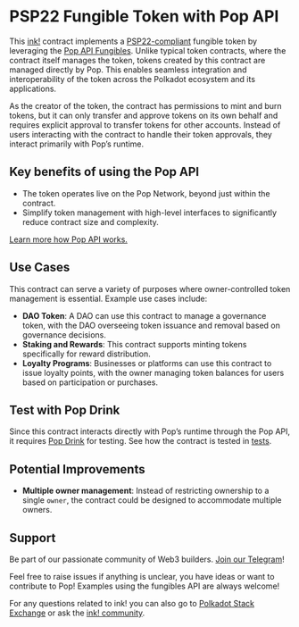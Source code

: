# PSP22 Fungible Token with Pop API

This [ink!][ink] contract implements a [PSP22-compliant][psp22] fungible token by leveraging the [Pop API Fungibles][pop-api-fungibles]. Unlike typical token contracts, where the contract itself manages the token, tokens created by this contract are managed directly by Pop. This enables seamless integration and interoperability of the token across the Polkadot ecosystem and its applications.

As the creator of the token, the contract has permissions to mint and burn tokens, but it can only transfer and approve tokens on its own behalf and requires explicit approval to transfer tokens for other accounts. Instead of users interacting with the contract to handle their token approvals, they interact primarily with Pop’s runtime.

## Key benefits of using the Pop API

- The token operates live on the Pop Network, beyond just within the contract.
- Simplify token management with high-level interfaces to significantly reduce contract size and complexity.

[Learn more how Pop API works.](pop-api)

## Use Cases

This contract can serve a variety of purposes where owner-controlled token management is essential. Example use cases include:
- **DAO Token**: A DAO can use this contract to manage a governance token, with the DAO overseeing token issuance and removal based on governance decisions.
- **Staking and Rewards**: This contract supports minting tokens specifically for reward distribution.
- **Loyalty Programs**: Businesses or platforms can use this contract to issue loyalty points, with the owner managing token balances for users based on participation or purchases.

## Test with Pop Drink

Since this contract interacts directly with Pop’s runtime through the Pop API, it requires [Pop Drink](https://github.com/r0gue-io/pop-drink) for testing. See how the contract is tested in [tests](./tests.rs).

## Potential Improvements

- **Multiple owner management**: Instead of restricting ownership to a single `owner`, the contract could be designed to accommodate multiple owners.

## Support

Be part of our passionate community of Web3 builders. [Join our Telegram](https://t.me/onpopio)!

Feel free to raise issues if anything is unclear, you have ideas or want to contribute to Pop! Examples using the fungibles API are always welcome!

For any questions related to ink! you can also go to [Polkadot Stack Exchange](https://polkadot.stackexchange.com/) or
ask the [ink! community](https://t.me/inkathon/1).

[ink]: https://use.ink
[psp22]: https://github.com/inkdevhub/standards/blob/master/PSPs/psp-22.md
[pop-api]: https://github.com/r0gue-io/pop-node/tree/main/pop-api/
[pop-api-fungibles]: https://github.com/r0gue-io/pop-node/tree/main/pop-api/src/v0/fungibles
[pop-drink]: https://github.com/r0gue-io/pop-drink
